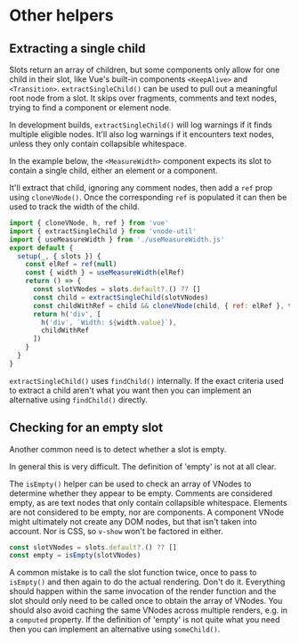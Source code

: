 # Other helpers

## Extracting a single child

Slots return an array of children, but some components only allow for one child in their slot, like Vue's built-in components `<KeepAlive>` and `<Transition>`. `extractSingleChild()` can be used to pull out a meaningful root node from a slot. It skips over fragments, comments and text nodes, trying to find a component or element node.

In development builds, `extractSingleChild()` will log warnings if it finds multiple eligible nodes. It'll also log warnings if it encounters text nodes, unless they only contain collapsible whitespace.

In the example below, the `<MeasureWidth>` component expects its slot to contain a single child, either an element or a component.

It'll extract that child, ignoring any comment nodes, then add a `ref` prop using `cloneVNode()`. Once the corresponding `ref` is populated it can then be used to track the width of the child.

```js
import { cloneVNode, h, ref } from 'vue'
import { extractSingleChild } from 'vnode-util'
import { useMeasureWidth } from './useMeasureWidth.js'
export default {
  setup(_, { slots }) {
    const elRef = ref(null)
    const { width } = useMeasureWidth(elRef)
    return () => {
      const slotVNodes = slots.default?.() ?? []
      const child = extractSingleChild(slotVNodes)
      const childWithRef = child && cloneVNode(child, { ref: elRef }, true)
      return h('div', [
        h('div', `Width: ${width.value}`),
        childWithRef
      ])
    }
  }
}
```

`extractSingleChild()` uses `findChild()` internally. If the exact criteria used to extract a child aren't what you want then you can implement an alternative using `findChild()` directly.

## Checking for an empty slot

Another common need is to detect whether a slot is empty.

In general this is very difficult. The definition of 'empty' is not at all clear.

The `isEmpty()` helper can be used to check an array of VNodes to determine whether they appear to be empty. Comments are considered empty, as are text nodes that only contain collapsible whitespace. Elements are not considered to be empty, nor are components. A component VNode might ultimately not create any DOM nodes, but that isn't taken into account. Nor is CSS, so `v-show` won't be factored in either.

```js
const slotVNodes = slots.default?.() ?? []
const empty = isEmpty(slotVNodes)
```

A common mistake is to call the slot function twice, once to pass to `isEmpty()` and then again to do the actual rendering. Don't do it. Everything should happen within the same invocation of the render function and the slot should only need to be called once to obtain the array of VNodes. You should also avoid caching the same VNodes across multiple renders, e.g. in a `computed` property.
If the definition of 'empty' is not quite what you need then you can implement an alternative using `someChild()`.
